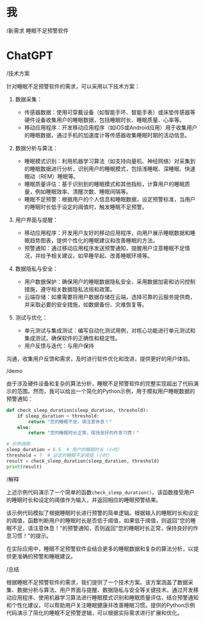 # 我
/新需求 睡眠不足预警软件

# ChatGPT
/技术方案

针对睡眠不足预警软件的需求，可以采用以下技术方案：

1. 数据采集：
   - 传感器数据：使用可穿戴设备（如智能手环、智能手表）或床垫传感器等硬件设备收集用户的睡眠数据，包括睡眠时长、睡眠质量、心率等。
   - 移动应用程序：开发移动应用程序（如iOS或Android应用）用于收集用户的睡眠数据，通过手机的加速度计等传感器收集睡眠时期的活动信息。

2. 数据分析与算法：
   - 睡眠模式识别：利用机器学习算法（如支持向量机、神经网络）对采集到的睡眠数据进行分析，识别用户的睡眠模式，包括浅睡眠、深睡眠、快速眼动（REM）睡眠等。
   - 睡眠质量评估：基于识别到的睡眠模式和其他指标，计算用户的睡眠质量，例如睡眠效率、清醒次数、睡眠间隔等。
   - 睡眠不足预警：根据用户的个人信息和睡眠数据，设定预警标准，当用户的睡眠时长低于设定的阈值时，触发睡眠不足预警。

3. 用户界面与提醒：
   - 移动应用程序：开发用户友好的移动应用程序，向用户展示睡眠数据和睡眠趋势图表，提供个性化的睡眠建议和改善睡眠的方法。
   - 预警通知：通过移动应用程序发送预警通知，提醒用户注意睡眠不足情况，并给予相关建议，如早睡早起、改善睡眠环境等。

4. 数据隐私与安全：
   - 用户数据保护：确保用户的睡眠数据隐私安全，采用数据加密和访问控制措施，遵守相关数据隐私法规和政策。
   - 云端存储：如果需要将用户数据存储在云端，选择可靠的云服务提供商，并采取必要的安全措施，如数据备份、灾难恢复等。

5. 测试与优化：
   - 单元测试与集成测试：编写自动化测试用例，对核心功能进行单元测试和集成测试，确保软件的正确性和稳定性。
   - 用户反馈与迭代：与用户保持

沟通，收集用户反馈和需求，及时进行软件优化和改进，提供更好的用户体验。

/demo

由于涉及硬件设备和复杂的算法分析，睡眠不足预警软件的完整实现超出了代码演示的范围。然而，我可以给出一个简化的Python示例，用于模拟用户睡眠数据的预警通知：

```python
def check_sleep_duration(sleep_duration, threshold):
    if sleep_duration < threshold:
        return "您的睡眠不足，请注意休息！"
    else:
        return "您的睡眠时长正常，保持良好的作息习惯！"

# 示例调用
sleep_duration = 6.5  # 用户的睡眠时长（小时）
threshold = 7  # 设定的睡眠不足阈值（小时）
result = check_sleep_duration(sleep_duration, threshold)
print(result)

```

/解释

上述示例代码演示了一个简单的函数`check_sleep_duration()`，该函数接受用户的睡眠时长和设定的阈值作为输入，并返回相应的睡眠预警结果。

该示例代码模拟了根据睡眠时长进行预警的简单逻辑。根据输入的睡眠时长和设定的阈值，函数判断用户的睡眠时长是否低于阈值，如果低于阈值，则返回"您的睡眠不足，请注意休息！"的预警通知，否则返回"您的睡眠时长正常，保持良好的作息习惯！"的提示。

在实际应用中，睡眠不足预警软件会结合更多的睡眠数据和复杂的算法分析，以提供更准确的预警和睡眠建议。

/总结

根据睡眠不足预警软件的需求，我们提供了一个技术方案。该方案涵盖了数据采集、数据分析与算法、用户界面与提醒、数据隐私与安全等关键技术。通过开发移动应用程序、使用机器学习算法进行睡眠模式识别和睡眠质量评估，结合预警通知和个性化建议，可以帮助用户关注睡眠健康并改善睡眠习惯。提供的Python示例代码演示了简化的睡眠不足预警逻辑，可以根据实际需求进行扩展和优化。
